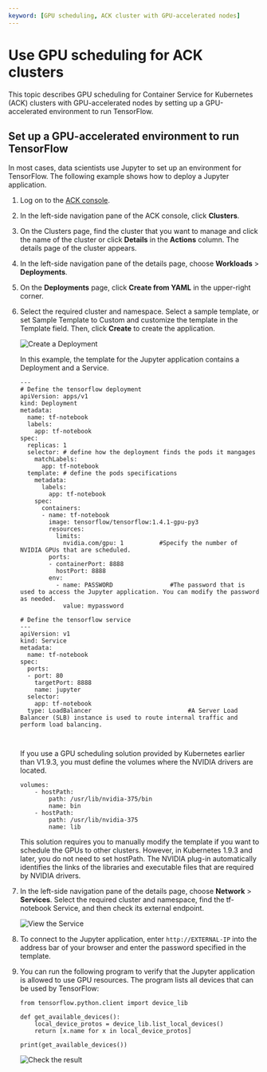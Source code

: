 ```yaml
---
keyword: [GPU scheduling, ACK cluster with GPU-accelerated nodes]
---
```


# Use GPU scheduling for ACK clusters

This topic describes GPU scheduling for Container Service for Kubernetes \(ACK\) clusters with GPU-accelerated nodes by setting up a GPU-accelerated environment to run TensorFlow.

## Set up a GPU-accelerated environment to run TensorFlow

In most cases, data scientists use Jupyter to set up an environment for TensorFlow. The following example shows how to deploy a Jupyter application.

1.  Log on to the [ACK console](https://cs.console.aliyun.com).

2.  In the left-side navigation pane of the ACK console, click **Clusters**.

3.  On the Clusters page, find the cluster that you want to manage and click the name of the cluster or click **Details** in the **Actions** column. The details page of the cluster appears.

4.  In the left-side navigation pane of the details page, choose **Workloads** \> **Deployments**.

5.  On the **Deployments** page, click **Create from YAML** in the upper-right corner.

6.  Select the required cluster and namespace. Select a sample template, or set Sample Template to Custom and customize the template in the Template field. Then, click **Create** to create the application.

    ![Create a Deployment](https://static-aliyun-doc.oss-accelerate.aliyuncs.com/assets/img/en-US/1935359951/p10866.png)

    In this example, the template for the Jupyter application contains a Deployment and a Service.

    ```
    ---
    # Define the tensorflow deployment
    apiVersion: apps/v1
    kind: Deployment
    metadata:
      name: tf-notebook
      labels:
        app: tf-notebook
    spec:
      replicas: 1
      selector: # define how the deployment finds the pods it mangages
        matchLabels:
          app: tf-notebook
      template: # define the pods specifications
        metadata:
          labels:
            app: tf-notebook
        spec:
          containers:
          - name: tf-notebook
            image: tensorflow/tensorflow:1.4.1-gpu-py3
            resources:
              limits:
                nvidia.com/gpu: 1          #Specify the number of NVIDIA GPUs that are scheduled.
            ports:
            - containerPort: 8888
              hostPort: 8888
            env:
              - name: PASSWORD                #The password that is used to access the Jupyter application. You can modify the password as needed.
                value: mypassword
    
    # Define the tensorflow service
    ---
    apiVersion: v1
    kind: Service
    metadata:
      name: tf-notebook
    spec:
      ports:
      - port: 80
        targetPort: 8888
        name: jupyter
      selector:
        app: tf-notebook
      type: LoadBalancer                           #A Server Load Balancer (SLB) instance is used to route internal traffic and perform load balancing.
    
                            
    ```

    If you use a GPU scheduling solution provided by Kubernetes earlier than V1.9.3, you must define the volumes where the NVIDIA drivers are located.

    ```
    volumes:
        - hostPath:
            path: /usr/lib/nvidia-375/bin
            name: bin
        - hostPath:
            path: /usr/lib/nvidia-375
            name: lib
    ```

    This solution requires you to manually modify the template if you want to schedule the GPUs to other clusters. However, in Kubernetes 1.9.3 and later, you do not need to set hostPath. The NVIDIA plug-in automatically identifies the links of the libraries and executable files that are required by NVIDIA drivers.

7.  In the left-side navigation pane of the details page, choose **Network** \> **Services**. Select the required cluster and namespace, find the tf-notebook Service, and then check its external endpoint.

    ![View the Service](https://static-aliyun-doc.oss-accelerate.aliyuncs.com/assets/img/en-US/1935359951/p10867.png)

8.  To connect to the Jupyter application, enter `http://EXTERNAL-IP` into the address bar of your browser and enter the password specified in the template.

9.  You can run the following program to verify that the Jupyter application is allowed to use GPU resources. The program lists all devices that can be used by TensorFlow:

    ```
    from tensorflow.python.client import device_lib
    
    def get_available_devices():
        local_device_protos = device_lib.list_local_devices()
        return [x.name for x in local_device_protos]
    
    print(get_available_devices())
    ```

    ![Check the result](https://static-aliyun-doc.oss-accelerate.aliyuncs.com/assets/img/en-US/1935359951/p10868.png)


